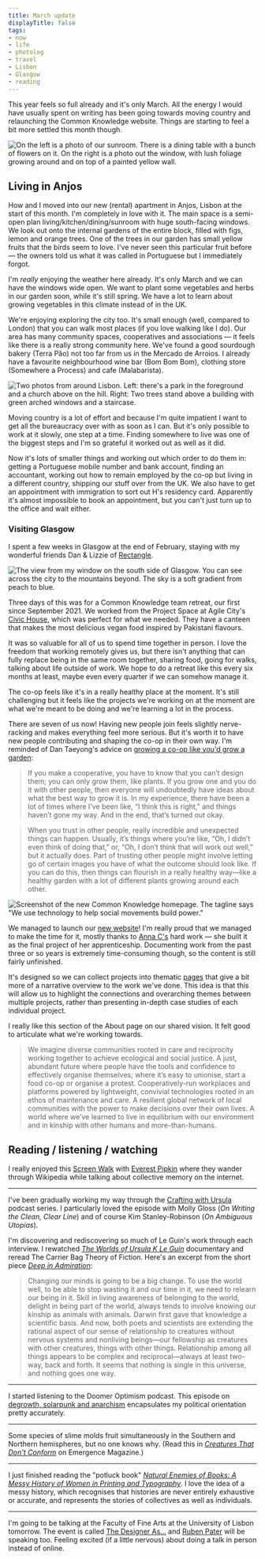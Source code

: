 ```yaml
---
title: March update
displayTitle: false
tags: 
- now
- life
- photolog
- travel
- Lisbon
- Glasgow
- reading
---
```


This year feels so full already and it's only March. All the energy I would have usually spent on writing has been going towards moving country and relaunching the Common Knowledge website. Things are starting to feel a bit more settled this month though.

![On the left is a photo of our sunroom. There is a dining table with a bunch of flowers on it. On the right is a photo out the window, with lush foliage growing around and on top of a painted yellow wall.](https://d2w9rnfcy7mm78.cloudfront.net/20832201/original_8c935fb980c93f8fd5121e9e600d3f0f.jpg?1678652427?bc=0)

<!-- more -->

## Living in Anjos

How and I moved into our new (rental) apartment in Anjos, Lisbon at the start of this month. I'm completely in love with it. The main space is a semi-open plan living/kitchen/dining/sunroom with huge south-facing windows. We look out onto the internal gardens of the entire block, filled with figs, lemon and orange trees. One of the trees in our garden has small yellow fruits that the birds seem to love. I've never seen this particular fruit before — the owners told us what it was called in Portuguese but I immediately forgot.

I'm *really* enjoying the weather here already. It's only March and we can have the windows wide open. We want to plant some vegetables and herbs in our garden soon, while it's still spring. We have a lot to learn about growing vegetables in this climate instead of in the UK.

We're enjoying exploring the city too. It's small enough (well, compared to London) that you can walk most places (if you love walking like I do). Our area has many community spaces, cooperatives and associations — it feels like there is a really strong community here. We've found a good sourdough bakery (Terra Pão) not too far from us in the Mercado de Arroios. I already have a favourite neighbourhood wine bar (Bom Bom Bom), clothing store (Somewhere a Process) and cafe (Malabarista).

![Two photos from around Lisbon. Left: there's a park in the foreground and a church above on the hill. Right: Two trees stand above a building with green arched windows and a staircase.](https://d2w9rnfcy7mm78.cloudfront.net/20832281/original_9ef9228481595e0e59039ccdd4eb384d.jpg?1678652803?bc=0)

Moving country is a lot of effort and because I'm quite impatient I want to get all the bureaucracy over with as soon as I can. But it's only possible to work at it slowly, one step at a time. Finding somewhere to live was one of the biggest steps and I'm so grateful it worked out as well as it did.

Now it's lots of smaller things and working out which order to do them in: getting a Portuguese mobile number and bank account, finding an accountant, working out how to remain employed by the co-op but living in a different country, shipping our stuff over from the UK. We also have to get an appointment with immigration to sort out H's residency card. Apparently it's almost impossible to book an appointment, but you can't just turn up to the office and wait either.

### Visiting Glasgow

I spent a few weeks in Glasgow at the end of February, staying with my wonderful friends Dan & Lizzie of [Rectangle](https://rectangle.design/).

![The view from my window on the south side of Glasgow. You can see across the city to the mountains beyond. The sky is a soft gradient from peach to blue.](https://d2w9rnfcy7mm78.cloudfront.net/20832205/original_eb8dd5626800367e1e53111d96964767.jpg?1678652433?bc=0)

Three days of this was for a Common Knowledge team retreat, our first since September 2021. We worked from the Project Space at Agile City's [Civic House](https://agile-city.com/building/civic-house/), which was perfect for what we needed. They have a canteen that makes the most delicious vegan food inspired by Pakistani flavours.

It was so valuable for all of us to spend time together in person. I love the freedom that working remotely gives us, but there isn't anything that can fully replace being in the same room together, sharing food, going for walks, talking about life outside of work. We hope to do a retreat like this every six months at least, maybe even every quarter if we can somehow manage it.

The co-op feels like it's in a really healthy place at the moment. It's still challenging but it feels like the projects we're working on at the moment are what we're meant to be doing and we're learning a lot in the process.

There are seven of us now! Having new people join feels slightly nerve-racking and makes everything feel more serious. But it's worth it to have new people contributing and shaping the co-op in their own way. I'm reminded of Dan Taeyong's advice on [growing a co-op like you'd grow a garden](https://thecreativeindependent.com/people/designer-architect-teacher-and-learner-dan-taeyoung-on-growing-a-cooperative-like-youd-grow-a-garden/):

> If you make a cooperative, you have to know that you can’t design them; you can only grow them, like plants. If you grow one and you do it with other people, then everyone will undoubtedly have ideas about what the best way to grow it is. In my experience, there have been a lot of times where I’ve been like, “I think this is right,” and things haven’t gone my way. And in the end, that’s turned out okay.

> When you trust in other people, really incredible and unexpected things can happen. Usually, it’s things where you’re like, “Oh, I didn’t even think of doing that,” or, “Oh, I don’t think that will work out well,” but it actually does. Part of trusting other people might involve letting go of certain images you have of what the outcome should look like. If you can do this, then things can flourish in a really healthy way—like a healthy garden with a lot of different plants growing around each other.

![Screenshot of the new Common Knowledge homepage. The tagline says "We use technology to help social movements build power."](https://d2w9rnfcy7mm78.cloudfront.net/20832386/original_841e8d4e36000468431a7f7b483504e8.jpg?1678653110?bc=0)

We managed to launch our [new website](https://commonknowledge.coop/)! I'm really proud that we managed to make the time for it, mostly thanks to [Anna C's](https://www.annacunnane.co.uk/) hard work — she built it as the final project of her apprenticeship. Documenting work from the past three or so years is extremely time-consuming though, so the content is still fairly unfinished.

It's designed so we can collect projects into thematic [pages](https://commonknowledge.coop/services/design-development/) that give a bit more of a narrative overview to the work we've done. This idea is that this will allow us to highlight the connections and overarching themes between multiple projects, rather than presenting in-depth case studies of each individual project.

I really like this section of the About page on our shared vision. It felt good to articulate what we're working towards.

> We imagine diverse communities rooted in care and reciprocity working together to achieve ecological and social justice. A just, abundant future where people have the tools and confidence to effectively organise themselves; where it’s easy to unionise, start a food co-op or organise a protest. Cooperatively-run workplaces and platforms powered by lightweight, convivial technologies rooted in an ethos of maintenance and care. A resilient global network of local communities with the power to make decisions over their own lives. A world where we’ve learned to live in equilibrium with our environment and in kinship with other humans and more-than-humans.

## Reading / listening / watching

I really enjoyed this [Screen Walk](https://www.youtube.com/watch?v=ZzixlNXft9w&ab_channel=ScreenWalks) with [Everest Pipkin](https://everest-pipkin.com/) where they wander through Wikipedia while talking about collective memory on the internet.

---

I've been gradually working my way through the [Crafting with Ursula](https://tinhouse.com/th_podcast_cat/crafting-with-ursula/) podcast series. I particularly loved the episode with Molly Gloss (*On Writing the Clean, Clear Line*) and of course Kim Stanley-Robinson (*On Ambiguous Utopias*). 

I'm discovering and rediscovering so much of Le Guin's work through each interview. I rewatched [*The Worlds of Ursula K Le Guin*](https://worldsofukl.com/) documentary and reread The Carrier Bag Theory of Fiction. Here's an excerpt from the short piece [*Deep in Admiration*](http://artandcrap.com/ensayos/ursula-k-le-guin-deep-in-admiration/):

> Changing our minds is going to be a big change. To use the world well, to be able to stop wasting it and our time in it, we need to relearn our being in it. Skill in living awareness of belonging to the world, delight in being part of the world, always tends to involve knowing our kinship as animals with animals. Darwin first gave that knowledge a scientific basis. And now, both poets and scientists are extending the rational aspect of our sense of relationship to creatures without nervous systems and nonliving beings—our fellowship as creatures with other creatures, things with other things. Relationship among all things appears to be complex and reciprocal—always at least two-way, back and forth. It seems that nothing is single in this universe, and nothing goes one way.

---

I started listening to the Doomer Optimism podcast. This episode on [degrowth, solarpunk and anarchism](https://podcasters.spotify.com/pod/show/doomer-optimism/episodes/DO-118---Anarchism--Solar-Punk--and-Degrowth-with-Andrew-e1v38b8/a-a9bl2qm) encapsulates my political orientation pretty accurately.

---

Some species of slime molds fruit simultaneously in the Southern and Northern hemispheres, but no one knows why. (Read this in [*Creatures That Don't Conform*](https://emergencemagazine.org/essay/creatures-that-dont-conform/) on Emergence Magazine.)

---

I just finished reading the "potluck book" [*Natural Enemies of Books: A Messy History of Women in Printing and Typography*](https://occasionalpapers.org/product/the-natural-enemies-of-books/). I love the idea of a messy history, which recognises that histories are never entirely exhaustive or accurate, and represents the stories of collectives as well as individuals.

---

I'm going to be talking at the Faculty of Fine Arts at the University of Lisbon tomorrow. The event is called [The Designer As…](https://www.belasartes.ulisboa.pt/en/aula-aberta-dciv-the-designer-as/) and [Ruben Pater](https://www.untold-stories.net/) will be speaking too. Feeling excited (if a little nervous) about doing a talk in person instead of online.